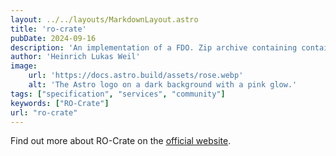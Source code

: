 ```yaml
---
layout: ../../layouts/MarkdownLayout.astro
title: 'ro-crate'
pubDate: 2024-09-16
description: 'An implementation of a FDO. Zip archive containing containing a full research cycle, including data and a single metadata file in JSON-LD format.'
author: 'Heinrich Lukas Weil'
image:
    url: 'https://docs.astro.build/assets/rose.webp'
    alt: 'The Astro logo on a dark background with a pink glow.'
tags: ["specification", "services", "community"]
keywords: ["RO-Crate"]
url: "ro-crate"
---
```


Find out more about RO-Crate on the [official website](https://www.researchobject.org/ro-crate/).
